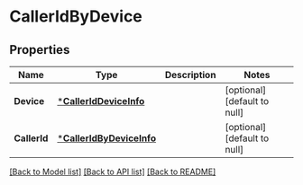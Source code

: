 # CallerIdByDevice

## Properties
Name | Type | Description | Notes
------------ | ------------- | ------------- | -------------
**Device** | [***CallerIdDeviceInfo**](CallerIdDeviceInfo.md) |  | [optional] [default to null]
**CallerId** | [***CallerIdByDeviceInfo**](CallerIdByDeviceInfo.md) |  | [optional] [default to null]

[[Back to Model list]](../README.md#documentation-for-models) [[Back to API list]](../README.md#documentation-for-api-endpoints) [[Back to README]](../README.md)



